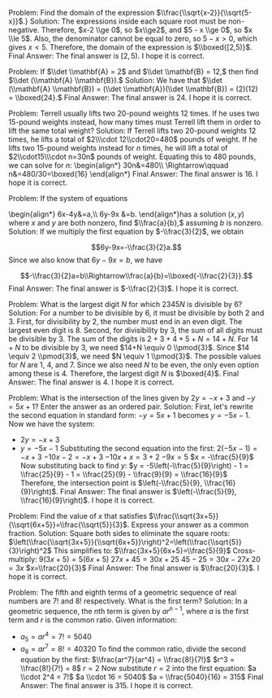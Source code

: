 Problem:
Find the domain of the expression $\\frac{\\sqrt{x-2}}{\\sqrt{5-x}}$.}
Solution:
The expressions inside each square root must be non-negative.
Therefore, $x-2 \\ge 0$, so $x\\ge2$, and $5 - x \\ge 0$, so $x \\le 5$.
Also, the denominator cannot be equal to zero, so $5-x>0$, which gives $x<5$.
Therefore, the domain of the expression is $\\boxed{[2,5)}$.
Final Answer: The final answer is $[2,5)$. I hope it is correct.


Problem:
If $\\det \\mathbf{A} = 2$ and $\\det \\mathbf{B} = 12,$ then find $\\det (\\mathbf{A} \\mathbf{B}).$
Solution:
We have that $\\det (\\mathbf{A} \\mathbf{B}) = (\\det \\mathbf{A})(\\det \\mathbf{B}) = (2)(12) = \\boxed{24}.$
Final Answer: The final answer is $24$. I hope it is correct.


Problem:
Terrell usually lifts two 20-pound weights 12 times. If he uses two 15-pound weights instead, how many times must Terrell lift them in order to lift the same total weight?
Solution:
If Terrell lifts two 20-pound weights 12 times, he lifts a total of $2\\\cdot 12\\cdot20=480$ pounds of weight.  If he lifts two 15-pound weights instead for $n$ times, he will lift a total of $2\\cdot15\\\cdot n=30n$ pounds of weight.  Equating this to 480 pounds, we can solve for $n$: \\begin{align*}
30n&=480\\\\
\\Rightarrow\\qquad n&=480/30=\\boxed{16}
\\end{align*}
Final Answer: The final answer is $16$. I hope it is correct.


Problem:
If the system of equations

\\begin{align*}
6x-4y&=a,\\\\
6y-9x &=b.
\\end{align*}has a solution $(x, y)$ where $x$ and $y$ are both nonzero, find $\\frac{a}{b},$ assuming $b$ is nonzero.
Solution:
If we multiply the first equation by $-\\frac{3}{2}$, we obtain

$$6y-9x=-\\frac{3}{2}a.$$Since we also know that $6y-9x=b$, we have

$$-\\frac{3}{2}a=b\\Rightarrow\\frac{a}{b}=\\boxed{-\\frac{2}{3}}.$$
Final Answer: The final answer is $-\\frac{2}{3}$. I hope it is correct.


Problem:
What is the largest digit $N$ for which $2345N$ is divisible by 6?
Solution:
For a number to be divisible by 6, it must be divisible by both 2 and 3. First, for divisibility by 2, the number must end in an even digit. The largest even digit is 8. Second, for divisibility by 3, the sum of all digits must be divisible by 3. The sum of the digits is $2+3+4+5+N=14+N$. For $14+N$ to be divisible by 3, we need $14+N \equiv 0 \\pmod{3}$. Since $14 \equiv 2 \\pmod{3}$, we need $N \equiv 1 \\pmod{3}$. The possible values for $N$ are 1, 4, and 7. Since we also need $N$ to be even, the only even option among these is 4. Therefore, the largest digit $N$ is $\boxed{4}$.
Final Answer: The final answer is $4$. I hope it is correct.


Problem:
What is the intersection of the lines given by $2y=-x+3$ and $-y=5x+1$? Enter the answer as an ordered pair.
Solution:
First, let's rewrite the second equation in standard form: $-y=5x+1$ becomes $y=-5x-1$. Now we have the system:
- $2y = -x + 3$
- $y = -5x - 1$
Substituting the second equation into the first:
$2(-5x-1) = -x + 3$
$-10x - 2 = -x + 3$
$-10x + x = 3 + 2$
$-9x = 5$
$x = -\\frac{5}{9}$
Now substituting back to find $y$: $y = -5\left(-\\frac{5}{9}\right) - 1 = \\frac{25}{9} - 1 = \\frac{25}{9} - \\frac{9}{9} = \\frac{16}{9}$ Therefore, the intersection point is $\left(-\\frac{5}{9}, \\frac{16}{9}\right)$.
Final Answer: The final answer is $\left(-\\frac{5}{9}, \\frac{16}{9}\right)$. I hope it is correct.


Problem:
Find the value of $x$ that satisfies $\\frac{\\sqrt{3x+5}}{\\sqrt{6x+5}}=\\frac{\\sqrt{5}}{3}$. Express your answer as a common fraction.
Solution:
Square both sides to eliminate the square roots:
$\left(\\frac{\\sqrt{3x+5}}{\\sqrt{6x+5}}\right)^2=\left(\\frac{\\sqrt{5}}{3}\right)^2$
This simplifies to: $\\frac{3x+5}{6x+5}=\\frac{5}{9}$
Cross-multiply:
$9(3x+5)=5(6x+5)$
$27x+45=30x+25$
$45-25=30x-27x$
$20=3x$
$x=\\frac{20}{3}$
Final Answer: The final answer is $\\frac{20}{3}$. I hope it is correct.


Problem:
The fifth and eighth terms of a geometric sequence of real numbers are $7!$ and $8!$ respectively. What is the first term?
Solution:
In a geometric sequence, the $n$th term is given by $ar^{n-1}$, where $a$ is the first term and $r$ is the common ratio.
Given information:
- $a_5 = ar^4 = 7! = 5040$
- $a_8 = ar^7 = 8! = 40320$
To find the common ratio, divide the second equation by the first:
$\\frac{ar^7}{ar^4} = \\frac{8!}{7!}$
$r^3 = \\frac{8!}{7!} = 8$
$r = 2$
Now substitute $r = 2$ into the first equation:
$a \\cdot 2^4 = 7!$
$a \\cdot 16 = 5040$
$a = \\frac{5040}{16} = 315$
Final Answer: The final answer is $315$. I hope it is correct.